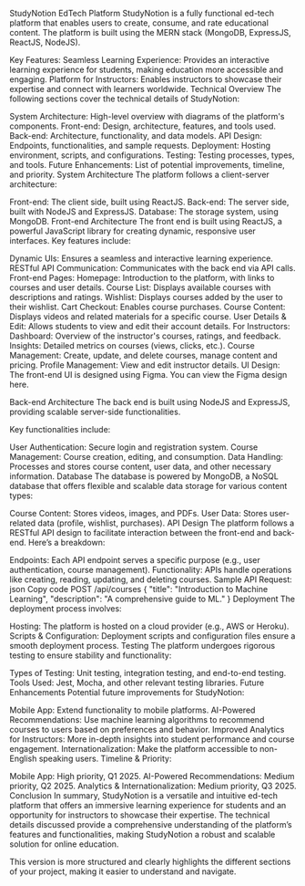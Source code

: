 StudyNotion EdTech Platform
StudyNotion is a fully functional ed-tech platform that enables users to create, consume, and rate educational content. The platform is built using the MERN stack (MongoDB, ExpressJS, ReactJS, NodeJS).

Key Features:
Seamless Learning Experience: Provides an interactive learning experience for students, making education more accessible and engaging.
Platform for Instructors: Enables instructors to showcase their expertise and connect with learners worldwide.
Technical Overview
The following sections cover the technical details of StudyNotion:

System Architecture: High-level overview with diagrams of the platform's components.
Front-end: Design, architecture, features, and tools used.
Back-end: Architecture, functionality, and data models.
API Design: Endpoints, functionalities, and sample requests.
Deployment: Hosting environment, scripts, and configurations.
Testing: Testing processes, types, and tools.
Future Enhancements: List of potential improvements, timeline, and priority.
System Architecture
The platform follows a client-server architecture:

Front-end: The client side, built using ReactJS.
Back-end: The server side, built with NodeJS and ExpressJS.
Database: The storage system, using MongoDB.
Front-end Architecture
The front end is built using ReactJS, a powerful JavaScript library for creating dynamic, responsive user interfaces. Key features include:

Dynamic UIs: Ensures a seamless and interactive learning experience.
RESTful API Communication: Communicates with the back end via API calls.
Front-end Pages:
Homepage: Introduction to the platform, with links to courses and user details.
Course List: Displays available courses with descriptions and ratings.
Wishlist: Displays courses added by the user to their wishlist.
Cart Checkout: Enables course purchases.
Course Content: Displays videos and related materials for a specific course.
User Details & Edit: Allows students to view and edit their account details.
For Instructors:
Dashboard: Overview of the instructor's courses, ratings, and feedback.
Insights: Detailed metrics on courses (views, clicks, etc.).
Course Management: Create, update, and delete courses, manage content and pricing.
Profile Management: View and edit instructor details.
UI Design: The front-end UI is designed using Figma. You can view the Figma design here.

Back-end Architecture
The back end is built using NodeJS and ExpressJS, providing scalable server-side functionalities.

Key functionalities include:

User Authentication: Secure login and registration system.
Course Management: Course creation, editing, and consumption.
Data Handling: Processes and stores course content, user data, and other necessary information.
Database
The database is powered by MongoDB, a NoSQL database that offers flexible and scalable data storage for various content types:

Course Content: Stores videos, images, and PDFs.
User Data: Stores user-related data (profile, wishlist, purchases).
API Design
The platform follows a RESTful API design to facilitate interaction between the front-end and back-end. Here’s a breakdown:

Endpoints: Each API endpoint serves a specific purpose (e.g., user authentication, course management).
Functionality: APIs handle operations like creating, reading, updating, and deleting courses.
Sample API Request:
json
Copy code
POST /api/courses
{
  "title": "Introduction to Machine Learning",
  "description": "A comprehensive guide to ML."
}
Deployment
The deployment process involves:

Hosting: The platform is hosted on a cloud provider (e.g., AWS or Heroku).
Scripts & Configuration: Deployment scripts and configuration files ensure a smooth deployment process.
Testing
The platform undergoes rigorous testing to ensure stability and functionality:

Types of Testing: Unit testing, integration testing, and end-to-end testing.
Tools Used: Jest, Mocha, and other relevant testing libraries.
Future Enhancements
Potential future improvements for StudyNotion:

Mobile App: Extend functionality to mobile platforms.
AI-Powered Recommendations: Use machine learning algorithms to recommend courses to users based on preferences and behavior.
Improved Analytics for Instructors: More in-depth insights into student performance and course engagement.
Internationalization: Make the platform accessible to non-English speaking users.
Timeline & Priority:

Mobile App: High priority, Q1 2025.
AI-Powered Recommendations: Medium priority, Q2 2025.
Analytics & Internationalization: Medium priority, Q3 2025.
Conclusion
In summary, StudyNotion is a versatile and intuitive ed-tech platform that offers an immersive learning experience for students and an opportunity for instructors to showcase their expertise. The technical details discussed provide a comprehensive understanding of the platform’s features and functionalities, making StudyNotion a robust and scalable solution for online education.

This version is more structured and clearly highlights the different sections of your project, making it easier to understand and navigate.
